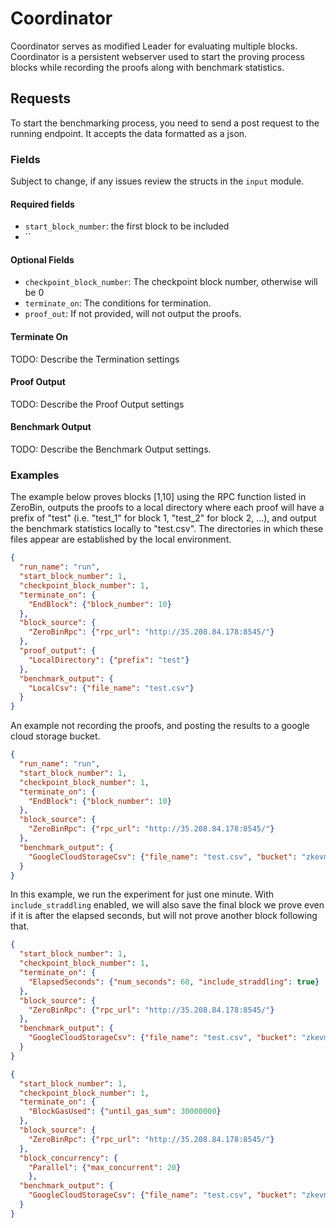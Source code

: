 # Coordinator

Coordinator serves as modified Leader for evaluating multiple blocks.  Coordinator is a persistent webserver used to start the proving process blocks while recording the proofs along with benchmark statistics.

## Requests

To start the benchmarking process, you need to send a post request to the running endpoint.  It accepts the data formatted as a json.

### Fields

Subject to change, if any issues review the structs in the `input` module.

#### Required fields

- `start_block_number`: the first block to be included
- ``

#### Optional Fields

- `checkpoint_block_number`: The checkpoint block number, otherwise will be 0
- `terminate_on`: The conditions for termination.
- `proof_out`: If not provided, will not output the proofs.  

#### Terminate On

TODO: Describe the Termination settings

#### Proof Output

TODO: Describe the Proof Output settings

#### Benchmark Output

TODO: Describe the Benchmark Output settings.

### Examples

The example below proves blocks [1,10] using the RPC function listed in ZeroBin, outputs the proofs to a local directory where each proof will have a prefix of "test" (i.e. "test_1" for block 1, "test_2" for block 2, ...), and output the benchmark statistics locally to "test.csv".  The directories in which these files appear are established by the local environment.

```json
{
  "run_name": "run",
  "start_block_number": 1,
  "checkpoint_block_number": 1,
  "terminate_on": {
    "EndBlock": {"block_number": 10}
  },
  "block_source": {
    "ZeroBinRpc": {"rpc_url": "http://35.208.84.178:8545/"}
  },
  "proof_output": {
    "LocalDirectory": {"prefix": "test"}
  },
  "benchmark_output": {
    "LocalCsv": {"file_name": "test.csv"}
  }
}

```

An example not recording the proofs, and posting the results to a google cloud storage bucket.

```json
{
  "run_name": "run",
  "start_block_number": 1,
  "checkpoint_block_number": 1,
  "terminate_on": {
    "EndBlock": {"block_number": 10}
  },
  "block_source": {
    "ZeroBinRpc": {"rpc_url": "http://35.208.84.178:8545/"}
  },
  "benchmark_output": {
    "GoogleCloudStorageCsv": {"file_name": "test.csv", "bucket": "zkevm-csv"}
  }
}
```

In this example, we run the experiment for just one minute.  With `include_straddling` enabled, we
will also save the final block we prove even if it is after the elapsed seconds, but will not
prove another block following that.

```json
{
  "start_block_number": 1,
  "checkpoint_block_number": 1,
  "terminate_on": {
    "ElapsedSeconds": {"num_seconds": 60, "include_straddling": true}
  },
  "block_source": {
    "ZeroBinRpc": {"rpc_url": "http://35.208.84.178:8545/"}
  },
  "benchmark_output": {
    "GoogleCloudStorageCsv": {"file_name": "test.csv", "bucket": "zkevm-csv"}
  }
}
```

```json
{
  "start_block_number": 1,
  "checkpoint_block_number": 1,
  "terminate_on": {
    "BlockGasUsed": {"until_gas_sum": 30000000}
  },
  "block_source": {
    "ZeroBinRpc": {"rpc_url": "http://35.208.84.178:8545/"}
  },
  "block_concurrency": {
    "Parallel": {"max_concurrent": 20}
    },
  "benchmark_output": {
    "GoogleCloudStorageCsv": {"file_name": "test.csv", "bucket": "zkevm-csv"}
  }
}
```
